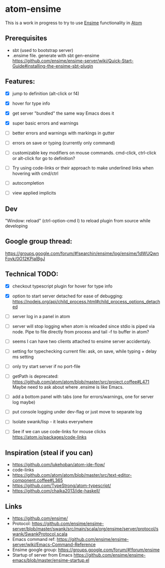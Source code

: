 # atom-ensime

This is a work in progress to try to use [Ensime](https://github.com/ensime/) functionality in [Atom](https://atom.io)

## Prerequisites
- sbt (used to bootstrap server)
- .ensime file. generate with sbt gen-ensime https://github.com/ensime/ensime-server/wiki/Quick-Start-Guide#installing-the-ensime-sbt-plugin

## Features:
- [x] jump to definition (alt-click or f4)
- [x] hover for type info
- [x] get server "bundled" the same way Emacs does it
- [x] super basic errors and warnings
- [ ] better errors and warnings with markings in gutter
- [ ] errors on save or typing (currently only command)

- [ ] customizable key modifiers on mouse commands. cmd-click, ctrl-click or alt-click for go to definition?
- [ ] Try using code-links or their approach to make underlined links when hovering with cmd/ctrl
- [ ] autocompletion
- [ ] view applied implicits

## Dev
"Window: reload" (ctrl-option-cmd l) to reload plugin from source while developing

## Google group thread:
https://groups.google.com/forum/#!searchin/ensime/log/ensime/1dWUQwnFoyk/0O12KPjaIBgJ


## Technical TODO:
- [x] checkout typescript plugin for hover for type info
- [x] option to start server detached for ease of debugging: https://nodejs.org/api/child_process.html#child_process_options_detached
- [ ] server log in a panel in atom
- [ ] server will stop logging when atom is reloaded since stdio is piped via node. Pipe to file directly from process
 and tail -f to buffer in atom?
- [ ] seems I can have two clients attached to ensime server accidentaly.
- [ ] setting for typechecking current file: ask, on save, while typing + delay ms setting
- [ ] only try start server if no port-file
- [ ] getPath is deprecated: https://github.com/atom/atom/blob/master/src/project.coffee#L471 Maybe need to ask about where .ensime is like Emacs.
- [ ] add a bottom panel with tabs (one for errors/warnings, one for server log maybe)
- [ ] put console logging under dev-flag or just move to separate log
- [ ] Isolate swank/lisp - it leaks everywhere
- [ ] See if we can use code-links for mouse clicks https://atom.io/packages/code-links


## Inspiration (steal if you can)
- https://github.com/lukehoban/atom-ide-flow/
- code-links
- https://github.com/atom/atom/blob/master/src/text-editor-component.coffee#L365
- https://github.com/TypeStrong/atom-typescript/
- https://github.com/chaika2013/ide-haskell/

## Links
- https://github.com/ensime/
- Protocol: https://github.com/ensime/ensime-server/blob/master/swank/src/main/scala/org/ensime/server/protocol/swank/SwankProtocol.scala
- Emacs command ref: https://github.com/ensime/ensime-server/wiki/Emacs-Command-Reference
- Ensime google group: https://groups.google.com/forum/#!forum/ensime
- Startup of server from Emacs https://github.com/ensime/ensime-emacs/blob/master/ensime-startup.el
